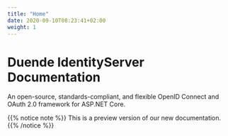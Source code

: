 ```yaml
---
title: "Home"
date: 2020-09-10T08:23:41+02:00
weight: 1
---
```


# Duende IdentityServer Documentation
An open-source, standards-compliant, and flexible OpenID Connect and OAuth 2.0 framework for ASP.NET Core.

{{% notice note %}}
This is a preview version of our new documentation.
{{% /notice %}}